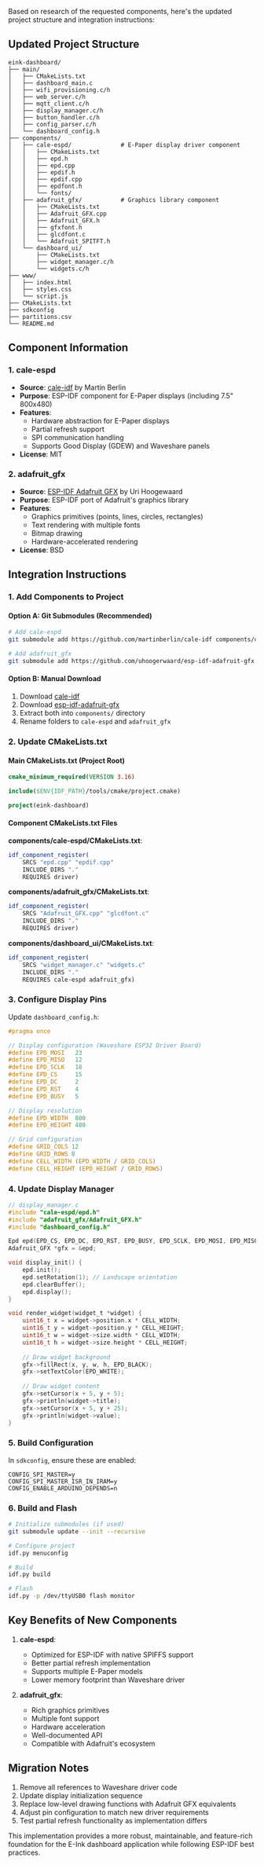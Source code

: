 

Based on research of the requested components, here's the updated project structure and integration instructions:

## Updated Project Structure

```
eink-dashboard/
├── main/
│   ├── CMakeLists.txt
│   ├── dashboard_main.c
│   ├── wifi_provisioning.c/h
│   ├── web_server.c/h
│   ├── mqtt_client.c/h
│   ├── display_manager.c/h
│   ├── button_handler.c/h
│   ├── config_parser.c/h
│   └── dashboard_config.h
├── components/
│   ├── cale-espd/              # E-Paper display driver component
│   │   ├── CMakeLists.txt
│   │   ├── epd.h
│   │   ├── epd.cpp
│   │   ├── epdif.h
│   │   ├── epdif.cpp
│   │   ├── epdfont.h
│   │   └── fonts/
│   ├── adafruit_gfx/           # Graphics library component
│   │   ├── CMakeLists.txt
│   │   ├── Adafruit_GFX.cpp
│   │   ├── Adafruit_GFX.h
│   │   ├── gfxfont.h
│   │   ├── glcdfont.c
│   │   └── Adafruit_SPITFT.h
│   └── dashboard_ui/
│       ├── CMakeLists.txt
│       ├── widget_manager.c/h
│       └── widgets.c/h
├── www/
│   ├── index.html
│   ├── styles.css
│   └── script.js
├── CMakeLists.txt
├── sdkconfig
├── partitions.csv
└── README.md
```

## Component Information

### 1. cale-espd
- **Source**: [cale-idf](https://github.com/martinberlin/cale-idf) by Martin Berlin
- **Purpose**: ESP-IDF component for E-Paper displays (including 7.5" 800x480)
- **Features**:
  - Hardware abstraction for E-Paper displays
  - Partial refresh support
  - SPI communication handling
  - Supports Good Display (GDEW) and Waveshare panels
- **License**: MIT

### 2. adafruit_gfx
- **Source**: [ESP-IDF Adafruit GFX](https://github.com/uhoogerwaard/esp-idf-adafruit-gfx) by Uri Hoogewaard
- **Purpose**: ESP-IDF port of Adafruit's graphics library
- **Features**:
  - Graphics primitives (points, lines, circles, rectangles)
  - Text rendering with multiple fonts
  - Bitmap drawing
  - Hardware-accelerated rendering
- **License**: BSD

## Integration Instructions

### 1. Add Components to Project

#### Option A: Git Submodules (Recommended)
```bash
# Add cale-espd
git submodule add https://github.com/martinberlin/cale-idf components/cale-espd

# Add adafruit_gfx
git submodule add https://github.com/uhoogerwaard/esp-idf-adafruit-gfx components/adafruit_gfx
```

#### Option B: Manual Download
1. Download [cale-idf](https://github.com/martinberlin/cale-idf/archive/refs/heads/master.zip)
2. Download [esp-idf-adafruit-gfx](https://github.com/uhoogerwaard/esp-idf-adafruit-gfx/archive/refs/heads/master.zip)
3. Extract both into `components/` directory
4. Rename folders to `cale-espd` and `adafruit_gfx`

### 2. Update CMakeLists.txt

#### Main CMakeLists.txt (Project Root)
```cmake
cmake_minimum_required(VERSION 3.16)

include($ENV{IDF_PATH}/tools/cmake/project.cmake)

project(eink-dashboard)
```

#### Component CMakeLists.txt Files

**components/cale-espd/CMakeLists.txt**:
```cmake
idf_component_register(
    SRCS "epd.cpp" "epdif.cpp"
    INCLUDE_DIRS "."
    REQUIRES driver)
```

**components/adafruit_gfx/CMakeLists.txt**:
```cmake
idf_component_register(
    SRCS "Adafruit_GFX.cpp" "glcdfont.c"
    INCLUDE_DIRS "."
    REQUIRES driver)
```

**components/dashboard_ui/CMakeLists.txt**:
```cmake
idf_component_register(
    SRCS "widget_manager.c" "widgets.c"
    INCLUDE_DIRS "."
    REQUIRES cale-espd adafruit_gfx)
```

### 3. Configure Display Pins

Update `dashboard_config.h`:
```c
#pragma once

// Display configuration (Waveshare ESP32 Driver Board)
#define EPD_MOSI   23
#define EPD_MISO   12
#define EPD_SCLK   18
#define EPD_CS     15
#define EPD_DC     2
#define EPD_RST    4
#define EPD_BUSY   5

// Display resolution
#define EPD_WIDTH  800
#define EPD_HEIGHT 480

// Grid configuration
#define GRID_COLS 12
#define GRID_ROWS 8
#define CELL_WIDTH (EPD_WIDTH / GRID_COLS)
#define CELL_HEIGHT (EPD_HEIGHT / GRID_ROWS)
```

### 4. Update Display Manager

```c
// display_manager.c
#include "cale-espd/epd.h"
#include "adafruit_gfx/Adafruit_GFX.h"
#include "dashboard_config.h"

Epd epd(EPD_CS, EPD_DC, EPD_RST, EPD_BUSY, EPD_SCLK, EPD_MOSI, EPD_MISO);
Adafruit_GFX *gfx = &epd;

void display_init() {
    epd.init();
    epd.setRotation(1); // Landscape orientation
    epd.clearBuffer();
    epd.display();
}

void render_widget(widget_t *widget) {
    uint16_t x = widget->position.x * CELL_WIDTH;
    uint16_t y = widget->position.y * CELL_HEIGHT;
    uint16_t w = widget->size.width * CELL_WIDTH;
    uint16_t h = widget->size.height * CELL_HEIGHT;
    
    // Draw widget background
    gfx->fillRect(x, y, w, h, EPD_BLACK);
    gfx->setTextColor(EPD_WHITE);
    
    // Draw widget content
    gfx->setCursor(x + 5, y + 5);
    gfx->println(widget->title);
    gfx->setCursor(x + 5, y + 25);
    gfx->println(widget->value);
}
```

### 5. Build Configuration

In `sdkconfig`, ensure these are enabled:
```
CONFIG_SPI_MASTER=y
CONFIG_SPI_MASTER_ISR_IN_IRAM=y
CONFIG_ENABLE_ARDUINO_DEPENDS=n
```

### 6. Build and Flash

```bash
# Initialize submodules (if used)
git submodule update --init --recursive

# Configure project
idf.py menuconfig

# Build
idf.py build

# Flash
idf.py -p /dev/ttyUSB0 flash monitor
```

## Key Benefits of New Components

1. **cale-espd**:
   - Optimized for ESP-IDF with native SPIFFS support
   - Better partial refresh implementation
   - Supports multiple E-Paper models
   - Lower memory footprint than Waveshare driver

2. **adafruit_gfx**:
   - Rich graphics primitives
   - Multiple font support
   - Hardware acceleration
   - Well-documented API
   - Compatible with Adafruit's ecosystem

## Migration Notes

1. Remove all references to Waveshare driver code
2. Update display initialization sequence
3. Replace low-level drawing functions with Adafruit GFX equivalents
4. Adjust pin configuration to match new driver requirements
5. Test partial refresh functionality as implementation differs

This implementation provides a more robust, maintainable, and feature-rich foundation for the E-Ink dashboard application while following ESP-IDF best practices.